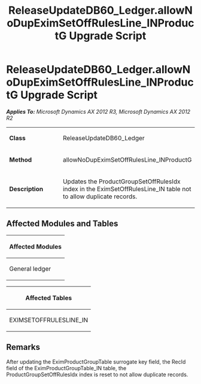 ﻿---
title: ReleaseUpdateDB60_Ledger.allowNoDupEximSetOffRulesLine_INProductG Upgrade Script
TOCTitle: ReleaseUpdateDB60_Ledger.allowNoDupEximSetOffRulesLine_INProductG Upgrade Script
ms:assetid: b347043b-0b24-ef1d-8fec-54c4e9b35e7e
ms:mtpsurl: https://msdn.microsoft.com/en-us/library/JJ736943(v=AX.60)
ms:contentKeyID: 49710627
ms.date: 05/18/2015
mtps_version: v=AX.60
---

# ReleaseUpdateDB60\_Ledger.allowNoDupEximSetOffRulesLine\_INProductG Upgrade Script 


_**Applies To:** Microsoft Dynamics AX 2012 R3, Microsoft Dynamics AX 2012 R2_

<table>
<colgroup>
<col style="width: 50%" />
<col style="width: 50%" />
</colgroup>
<tbody>
<tr class="odd">
<td><p><strong>Class</strong></p></td>
<td><p>ReleaseUpdateDB60_Ledger</p></td>
</tr>
<tr class="even">
<td><p><strong>Method</strong></p></td>
<td><p>allowNoDupEximSetOffRulesLine_INProductG</p></td>
</tr>
<tr class="odd">
<td><p><strong>Description</strong></p></td>
<td><p>Updates the ProductGroupSetOffRulesIdx index in the EximSetOffRulesLine_IN table not to allow duplicate records.</p></td>
</tr>
</tbody>
</table>


## Affected Modules and Tables

<table>
<colgroup>
<col style="width: 100%" />
</colgroup>
<thead>
<tr class="header">
<th><p>Affected Modules</p></th>
</tr>
</thead>
<tbody>
<tr class="odd">
<td><p>General ledger</p></td>
</tr>
</tbody>
</table>


<table>
<colgroup>
<col style="width: 100%" />
</colgroup>
<thead>
<tr class="header">
<th><p>Affected Tables</p></th>
</tr>
</thead>
<tbody>
<tr class="odd">
<td><p>EXIMSETOFFRULESLINE_IN</p></td>
</tr>
</tbody>
</table>


## Remarks

After updating the EximProductGroupTable surrogate key field, the RecId field of the EximProductGroupTable\_IN table, the ProductGroupSetOffRulesIdx index is reset to not allow duplicate records.

  



